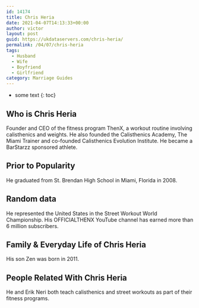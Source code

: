 ```yaml
---
id: 14174
title: Chris Heria
date: 2021-04-07T14:13:33+00:00
author: victor
layout: post
guid: https://ukdataservers.com/chris-heria/
permalink: /04/07/chris-heria
tags:
  - Husband
  - Wife
  - Boyfriend
  - Girlfriend
category: Marriage Guides
---
```


* some text
{: toc}


## Who is Chris Heria



Founder and CEO of the fitness program ThenX, a workout routine involving calisthenics and weights. He also founded the Calisthenics Academy, The Miami Trainer and co-founded Calisthenics Evolution Institute. He became a BarStarzz sponsored athlete.

                
                
                
## Prior to Popularity



He graduated from St. Brendan High School in Miami, Florida in 2008.

                
                
                
## Random data



He represented the United States in the Street Workout World Championship. His OFFICIALTHENX YouTube channel has earned more than 6 million subscribers.

                
                
                
## Family & Everyday Life of Chris Heria



His son Zen was born in 2011. 

                
                
                
## People Related With Chris Heria



He and Erik Neri both teach calisthenics and street workouts as part of their fitness programs.

                
              
            
          
          
          